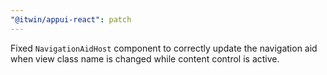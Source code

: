 ```yaml
---
"@itwin/appui-react": patch
---
```


Fixed `NavigationAidHost` component to correctly update the navigation aid when view class name is changed while content control is active.
